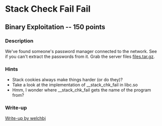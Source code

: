 # Stack Check Fail Fail

## Binary Exploitation -- 150 points

### Description

We've found someone's password manager connected to the network. See if you can't extract the passwords from it. Grab the server files [files.tar.gz](./files.tar.gz).

### Hints

* Stack cookies always make things harder (or do they)?
* Take a look at the implementation of \_\_stack\_chk\_fail in libc.so
* Hmm, I wonder where \_\_stack\_chk\_fail gets the name of the program from?


### Write-up

[Write-up by welchbj](https://github.com/welchbj/ctf/tree/master/writeups/2020/CyberStakes/who-does-this-belong-to)
